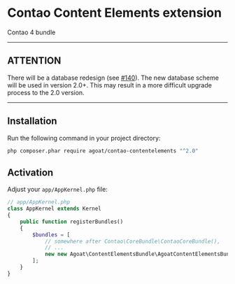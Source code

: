 # Contao Content Elements extension
Contao 4 bundle

___

## ATTENTION
There will be a database redesign (see [#140](https://github.com/agoat/contao-contentblocks-bundle/issues/140)). The new database scheme will be used in version 2.0+.
This may result in a more difficult upgrade process to the 2.0 version.

___

## Installation


Run the following command in your project directory:

```bash
php composer.phar require agoat/contao-contentelements "^2.0"
```


## Activation


Adjust your `app/AppKernel.php` file:

```php
// app/AppKernel.php
class AppKernel extends Kernel
{
    public function registerBundles()
    {
        $bundles = [
            // somewhere after Contao\CoreBundle\ContaoCoreBundle(),
            // ...
            new new Agoat\ContentElementsBundle\AgoatContentElementsBundle(),
        ];
    }
}
```
